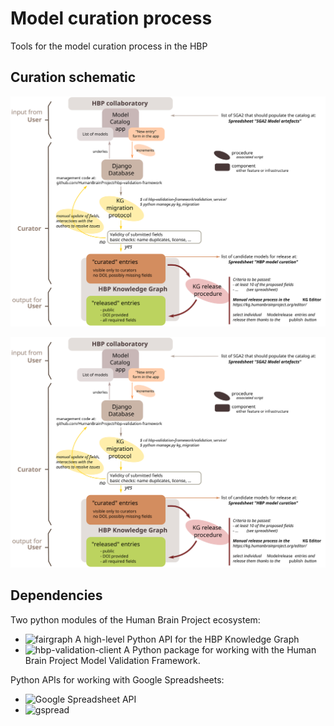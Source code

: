 # Model curation process
Tools for the model curation process in the HBP

## Curation schematic

![Visualization](docs/process.svg)

![doc2](docs/process.svg)


## Dependencies

Two python modules of the Human Brain Project ecosystem:

- ![fairgraph](https://github.com/HumanBrainProject/fairgraph) A high-level Python API for the HBP Knowledge Graph
- ![hbp-validation-client](https://github.com/HumanBrainProject/hbp-validation-client) A Python package for working with the Human Brain Project Model Validation Framework.

Python APIs for working with Google Spreadsheets:

- ![Google Spreadsheet API](https://developers.google.com/sheets/api)
- ![gspread](https://github.com/burnash/gspread)

